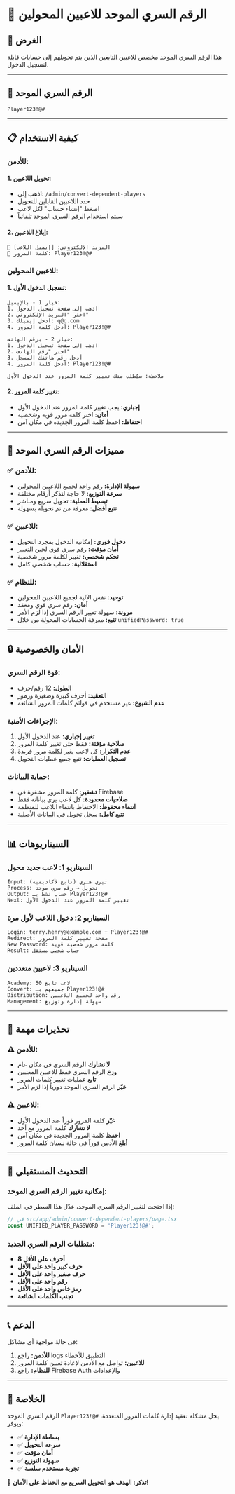 # 🔐 الرقم السري الموحد للاعبين المحولين

## 🎯 الغرض

هذا الرقم السري الموحد مخصص للاعبين التابعين الذين يتم تحويلهم إلى حسابات قابلة لتسجيل الدخول.

---

## 🔑 الرقم السري الموحد

```
Player123!@#
```

---

## 📋 كيفية الاستخدام

### **للأدمن:**

#### **1. تحويل اللاعبين:**
- اذهب إلى: `/admin/convert-dependent-players`
- حدد اللاعبين القابلين للتحويل
- اضغط "إنشاء حساب" لكل لاعب
- سيتم استخدام الرقم السري الموحد تلقائياً

#### **2. إبلاغ اللاعبين:**
```
📧 البريد الإلكتروني: [إيميل اللاعب]
🔐 كلمة المرور: Player123!@#
```

### **للاعبين المحولين:**

#### **1. تسجيل الدخول الأول:**
```
خيار 1 - بالإيميل:
1. اذهب إلى صفحة تسجيل الدخول
2. اختر "البريد الإلكتروني"
3. أدخل إيميلك: q@q.com
4. أدخل كلمة المرور: Player123!@#

خيار 2 - برقم الهاتف:
1. اذهب إلى صفحة تسجيل الدخول
2. اختر "رقم الهاتف"
3. أدخل رقم هاتفك المسجل
4. أدخل كلمة المرور: Player123!@#

ملاحظة: سيُطلب منك تغيير كلمة المرور عند الدخول الأول
```

#### **2. تغيير كلمة المرور:**
- **إجباري:** يجب تغيير كلمة المرور عند الدخول الأول
- **أمان:** اختر كلمة مرور قوية وشخصية
- **احتفاظ:** احفظ كلمة المرور الجديدة في مكان آمن

---

## 🎯 مميزات الرقم السري الموحد

### **✅ للأدمن:**
- **سهولة الإدارة:** رقم واحد لجميع اللاعبين المحولين
- **سرعة التوزيع:** لا حاجة لتذكر أرقام مختلفة
- **تبسيط العملية:** تحويل سريع ومباشر
- **تتبع أفضل:** معرفة من تم تحويله بسهولة

### **✅ للاعبين:**
- **دخول فوري:** إمكانية الدخول بمجرد التحويل
- **أمان مؤقت:** رقم سري قوي لحين التغيير
- **تحكم شخصي:** تغيير لكلمة مرور شخصية
- **استقلالية:** حساب شخصي كامل

### **✅ للنظام:**
- **توحيد:** نفس الآلية لجميع اللاعبين المحولين
- **أمان:** رقم سري قوي ومعقد
- **مرونة:** سهولة تغيير الرقم السري إذا لزم الأمر
- **تتبع:** معرفة الحسابات المحولة من خلال `unifiedPassword: true`

---

## 🔒 الأمان والخصوصية

### **قوة الرقم السري:**
- **الطول:** 12 رقم/حرف
- **التعقيد:** أحرف كبيرة وصغيرة ورموز
- **عدم الشيوع:** غير مستخدم في قوائم كلمات المرور الشائعة

### **الإجراءات الأمنية:**
1. **تغيير إجباري:** عند الدخول الأول
2. **صلاحية مؤقتة:** فقط حتى تغيير كلمة المرور
3. **عدم التكرار:** كل لاعب يغير لكلمة مرور فريدة
4. **تسجيل العمليات:** تتبع جميع عمليات التحويل

### **حماية البيانات:**
- **تشفير:** كلمة المرور مشفرة في Firebase
- **صلاحيات محدودة:** كل لاعب يرى بياناته فقط
- **انتماء محفوظ:** الاحتفاظ بانتماء اللاعب للمنظمة
- **تتبع كامل:** سجل تحويل في البيانات الأصلية

---

## 📊 السيناريوهات

### **السيناريو 1: لاعب جديد محول**
```
Input: تيري هنري (تابع لأكاديمية)
Process: تحويل → رقم سري موحد
Output: حساب نشط بـ Player123!@#
Next: تغيير كلمة المرور عند الدخول الأول
```

### **السيناريو 2: دخول اللاعب لأول مرة**
```
Login: terry.henry@example.com + Player123!@#
Redirect: صفحة تغيير كلمة المرور
New Password: كلمة مرور شخصية قوية
Result: حساب شخصي مستقل
```

### **السيناريو 3: لاعبين متعددين**
```
Academy: 50 لاعب تابع
Convert: جميعهم بـ Player123!@#
Distribution: رقم واحد لجميع اللاعبين
Management: سهولة إدارة وتوزيع
```

---

## 🚨 تحذيرات مهمة

### **⚠️ للأدمن:**
- **لا تشارك** الرقم السري في مكان عام
- **وزع** الرقم السري فقط للاعبين المعنيين
- **تابع** عمليات تغيير كلمات المرور
- **غيّر** الرقم السري الموحد دورياً إذا لزم الأمر

### **⚠️ للاعبين:**
- **غيّر** كلمة المرور فوراً عند الدخول الأول
- **لا تشارك** كلمة المرور مع أحد
- **احفظ** كلمة المرور الجديدة في مكان آمن
- **أبلغ** الأدمن فوراً في حالة نسيان كلمة المرور

---

## 🔧 التحديث المستقبلي

### **إمكانية تغيير الرقم السري الموحد:**

إذا احتجت لتغيير الرقم السري الموحد، عدّل هذا السطر في الملف:
```typescript
// في src/app/admin/convert-dependent-players/page.tsx
const UNIFIED_PLAYER_PASSWORD = 'Player123!@#';
```

### **متطلبات الرقم السري الجديد:**
- **8 أحرف على الأقل**
- **حرف كبير واحد على الأقل**
- **حرف صغير واحد على الأقل**
- **رقم واحد على الأقل**
- **رمز خاص واحد على الأقل**
- **تجنب الكلمات الشائعة**

---

## 📞 الدعم

في حالة مواجهة أي مشاكل:

1. **للأدمن:** راجع logs التطبيق للأخطاء
2. **للاعبين:** تواصل مع الأدمن لإعادة تعيين كلمة المرور
3. **للنظام:** راجع Firebase Auth والإعدادات

---

## 🎉 الخلاصة

الرقم السري الموحد `Player123!@#` يحل مشكلة تعقيد إدارة كلمات المرور المتعددة، ويوفر:

- ✅ **بساطة الإدارة**
- ✅ **سرعة التحويل**
- ✅ **أمان مؤقت**
- ✅ **سهولة التوزيع**
- ✅ **تجربة مستخدم سلسة**

**🔐 تذكر: الهدف هو التحويل السريع مع الحفاظ على الأمان!** 
